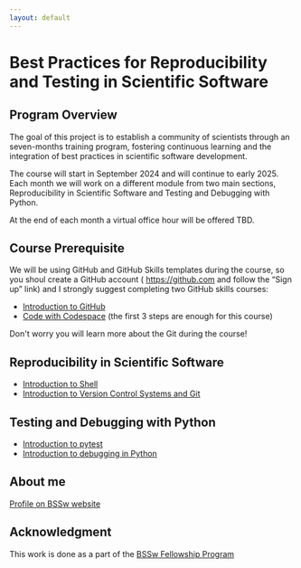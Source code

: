 ```yaml
---
layout: default
---
```


# Best Practices for Reproducibility and Testing in Scientific Software

## Program Overview

The goal of this project is to establish a community of scientists through an seven-months training program, fostering continuous learning and the integration of best practices in scientific software development. 

The course will start in September 2024 and will continue to early 2025. 
Each month we will work on a different module from two main sections, Reproducibility in Scientific Software 
and Testing and Debugging with Python.

At the end of each month a virtual office hour will be offered TBD.

## Course Prerequisite
We will be using GitHub and GitHub Skills templates during the course, so you shoul create a GitHub account ( https://github.com and follow the “Sign up” link) and I strongly suggest completing two GitHub skills courses:

- [Introduction to GitHub](https://github.com/skills/introduction-to-github)
- [Code with Codespace](https://github.com/skills/code-with-codespaces) (the first 3 steps are enough for this course)

Don't worry you will learn more about the Git during the course!

## Reproducibility in Scientific Software
- [Introduction to Shell](https://github.com/Science-Reproducibility/shell)
- [Introduction to Version Control Systems and Git](https://github.com/Science-Reproducibility/version-control-systems)

## Testing and Debugging with Python
- [Introduction to pytest](https://github.com/Science-Reproducibility/pytest-introduction)
- [Introduction to debugging in Python](https://github.com/Science-Reproducibility/python-debugging)

## About me
[Profile on BSSw website](https://bssw.io/fellows/dorota-jarecka)

## Acknowledgment 
This work is done as a part of the [BSSw Fellowship Program](https://bssw.io/pages/bssw-fellowship-program)
